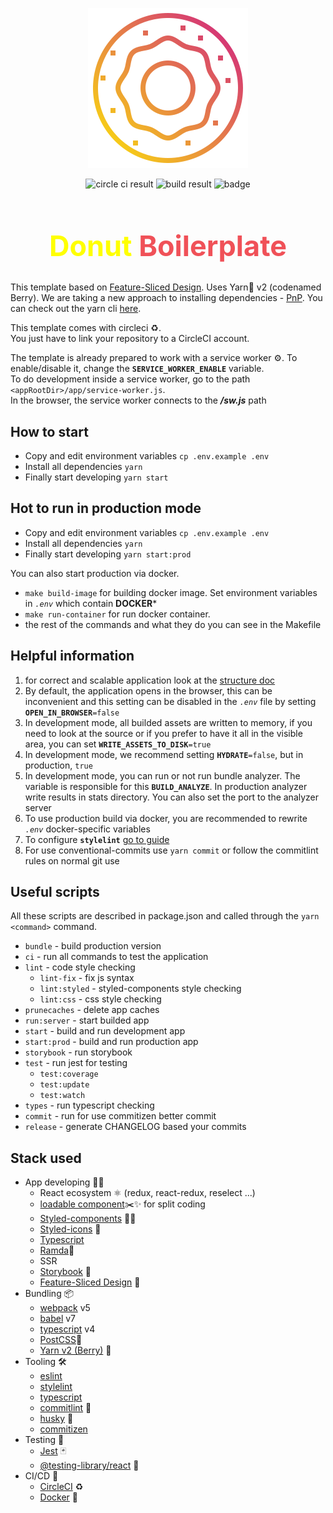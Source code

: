 <p align="center">
  <img src="./public/images/logo256x256.png" alt="Donut Logo"/>
</p>

<p align="center">
  <img src="https://circleci.com/gh/kirill-krasuk/donut_boilerplate.svg?style=svg" alt="circle ci result"/>
  <img src="https://img.shields.io/circleci/build/github/kirill-krasuk/donut_boilerplate" alt="build result">
  <img src="https://img.shields.io/badge/donut-template-blueviolet" alt="badge">
</p>

<h1 align="center" style="font-size: 45px; font-weight: bold">
<span style="color: yellow">Donut</span> <span style="color: #F05158">Boilerplate</span>
</h1>

This template based on [Feature-Sliced Design](https://feature-sliced.design/). Uses Yarn🧶 v2 (codenamed Berry). We are taking a new approach to installing dependencies - [PnP](https://classic.yarnpkg.com/en/docs/pnp/).
You can check out the yarn cli [here](https://yarnpkg.com/cli/install).

This template comes with circleci ♻️.<br/>
You just have to link your repository to a CircleCI account.

The template is already prepared to work with a service worker ⚙️. To enable/disable it, change the **`SERVICE_WORKER_ENABLE`** variable. <br/>
To do development inside a service worker, go to the path `<appRootDir>/app/service-worker.js`.<br/>
In the browser, the service worker connects to the _**/sw.js**_ path

## How to start
- Copy and edit environment variables `cp .env.example .env`
- Install all dependencies `yarn`
- Finally start developing `yarn start`

## Hot to run in production mode
- Copy and edit environment variables `cp .env.example .env`
- Install all dependencies `yarn`
- Finally start developing `yarn start:prod`

You can also start production via docker.
- `make build-image` for building docker image. Set environment variables in *`.env`*  which contain **DOCKER***
- `make run-container` for run docker container.
- the rest of the commands and what they do you can see in the Makefile

## Helpful information
1. for correct and scalable application look at the [structure doc](/docs/structure/)
1. By default, the application opens in the browser, this can be inconvenient and this setting can be disabled in the *`.env`* file by setting **`OPEN_IN_BROWSER`**`=false`
1. In development mode, all builded assets are written to memory, if you need to look at the source or if you prefer to have it all in the visible area, you can set **`WRITE_ASSETS_TO_DISK`**`=true` 
1. In development mode, we recommend setting **`HYDRATE`**`=false`, but in production, `true`
1. In development mode, you can run or not run bundle analyzer. 
The variable is responsible for this **`BUILD_ANALYZE`**. In production analyzer write results in stats directory. You can also set the port to the analyzer server
1. To use production build via docker, you are recommended to rewrite *`.env`* docker-specific variables
1. To configure **`stylelint`** [go to guide](./docs/stylelint/README.md)
1. For use conventional-commits use `yarn commit` or follow the commitlint rules on normal git use

## Useful scripts

All these scripts are described in package.json and called through the `yarn <command>` command.

- `bundle` - build production version
- `ci` - run all commands to test the application
- `lint` - code style checking
  - `lint-fix` - fix js syntax
  - `lint:styled` - styled-components style checking
  - `lint:css` - css style checking
- `prunecaches` - delete app caches
- `run:server` - start builded app
- `start` - build and run development app
- `start:prod` - build and run production app
- `storybook` - run storybook
- `test` - run jest for testing
  - `test:coverage`
  - `test:update`
  - `test:watch`
- `types` - run typescript checking
- `commit` - run for use commitizen better commit
- `release` - generate CHANGELOG based your commits

## Stack used
- App developing 🧑‍💻
  - React ecosystem ⚛ (redux, react-redux, reselect ...)
  - [loadable component](https://loadable-components.com/)✂️✨ for split coding
  - [Styled-components](https://styled-components.com/) 💅🏾
  - [Styled-icons](https://styled-icons.js.org/) 💅
  - [Typescript](https://www.typescriptlang.org/)
  - [Ramda](https://ramdajs.com/docs/#)🐏 
  - SSR
  - [Storybook](https://storybook.js.org/) 📗
  - [Feature-Sliced Design](https://feature-sliced.design/) 🍰
- Bundling 📦
  - [webpack](https://webpack.js.org/) v5
  - [babel](https://babeljs.io/) v7
  - [typescript](https://www.typescriptlang.org/) v4
  - [PostCSS](https://postcss.org/)🔮
  - [Yarn v2 (Berry)](https://yarnpkg.com/getting-started/migration) 🧶
- Tooling 🛠
  - [eslint](https://eslint.org/)
  - [stylelint](https://stylelint.io/)
  - [typescript](https://www.typescriptlang.org/)
  - [commitlint](https://commitlint.js.org/#/) 🚥
  - [husky](https://typicode.github.io/husky/#/) 🐶
  - [commitizen](http://commitizen.github.io/cz-cli/)
- Testing 🧪
  - [Jest](https://jestjs.io/en/) 🃏
  - [@testing-library/react](https://testing-library.com/) 🦑
- CI/CD 🤖
  - [CircleCI](https://circleci.com/enterprise-trial-install/?utm_source=gb&utm_medium=SEM&utm_campaign=SEM-gb-Ld-ni&utm_content=SEM-gb-Ld-ni-CircleCILocal_impDBA&gclid=Cj0KCQiApsiBBhCKARIsAN8o_4hQShx9SiAsDCMTGa5p_8abvIQrm9VAvBGYZ-2VTqB1Ir_xVzXcfNMaAvhkEALw_wcB) ♻️
  - [Docker](https://www.docker.com/) 🐳
